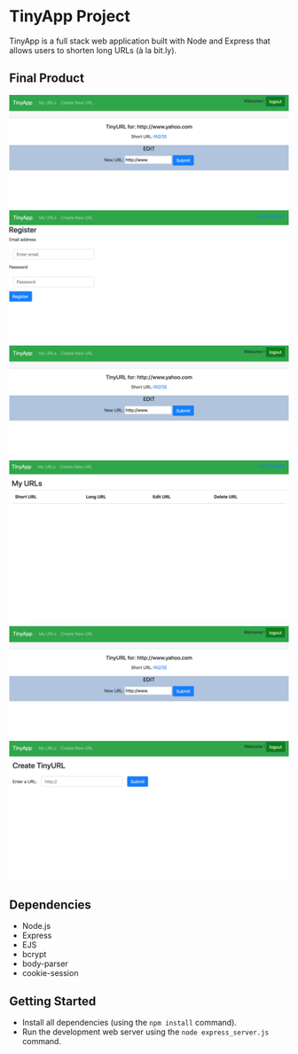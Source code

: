 # TinyApp Project

TinyApp is a full stack web application built with Node and Express that allows users to shorten long URLs (à la bit.ly).

## Final Product

!["Screenshot of URLs page"](https://github.com/JayJayTing/tinyapp/blob/master/docs/url_edit:redirect_link.png)
!["Screenshot of register page"](https://github.com/JayJayTing/tinyapp/blob/master/docs/url_register.png)
!["Screenshot of URLs page"](https://github.com/JayJayTing/tinyapp/blob/master/docs/url_edit:redirect_link.png)
!["Screenshot of home page"](https://github.com/JayJayTing/tinyapp/blob/master/docs/url_homepage.png)
!["Screenshot of edit/redirect link page"](https://github.com/JayJayTing/tinyapp/blob/master/docs/url_edit:redirect_link.png)
!["Screenshot of save page"](https://github.com/JayJayTing/tinyapp/blob/master/docs/url_save.png)

## Dependencies

- Node.js
- Express
- EJS
- bcrypt
- body-parser
- cookie-session

## Getting Started

- Install all dependencies (using the `npm install` command).
- Run the development web server using the `node express_server.js` command.